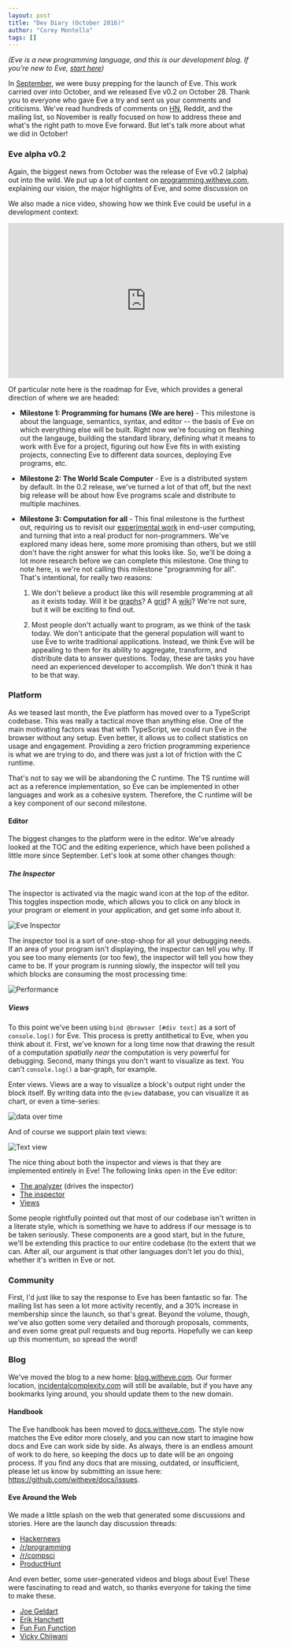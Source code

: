 ```yaml
---
layout: post
title: "Dev Diary (October 2016)"
author: "Corey Montella"
tags: []
---
```


_(Eve is a new programming language, and this is our development blog. If you’re new to Eve, [start here](play.witheve.com))_

In [September][0.1], we were busy prepping for the launch of Eve. This work carried over into October, and we released Eve v0.2 on October 28. Thank you to everyone who gave Eve a try and sent us your comments and criticisms. We've read hundreds of comments on [HN][0.2], Reddit, and the mailing list, so November is really focused on how to address these and what's the right path to move Eve forward. But let's talk more about what we did in October!

[0.1]: http://incidentalcomplexity.com/2016/10/05/september/
[0.2]: https://news.ycombinator.com/item?id=12817468

### Eve alpha v0.2

Again, the biggest news from October was the release of Eve v0.2 (alpha) out into the wild. We put up a lot of content on [programming.witheve.com](programming.witheve.com), explaining our vision, the major highlights of Eve, and some discussion on 

We also made a nice video, showing how we think Eve could be useful in a development context:

<iframe width="560" height="315" src="https://www.youtube.com/embed/TWAMr72VaaU?rel=0&amp;controls=0&amp;showinfo=0" frameborder="0" allowfullscreen></iframe>

Of particular note here is the roadmap for Eve, which provides a general direction of where we are headed:

- **Milestone 1: Programming for humans (We are here)** - This milestone is about the language, semantics, syntax, and editor -- the basis of Eve on which everything else will be built. Right now we're focusing on fleshing out the langauge, building the standard library, defining what it means to work with Eve for a project, figuring out how Eve fits in with existing projects, connecting Eve to different data sources, deploying Eve programs, etc.

- **Milestone 2: The World Scale Computer** - Eve is a distributed system by default. In the 0.2 release, we've turned a lot of that off, but the next big release will be about how Eve programs scale and distribute to multiple machines.

- **Milestone 3: Computation for all** - This final milestone is the furthest out, requiring us to revisit our [experimental work](https://github.com/witheve/eve-experiments) in end-user computing, and turning that into a real product for non-programmers. We've explored many ideas here, some more promising than others, but we still don't have the right answer for what this looks like. So, we'll be doing a lot more research before we can complete this milestone. One thing to note here, is we're not calling this milestone "programming for all". That's intentional, for really two reasons:

  1. We don't believe a product like this will resemble programming at all as it exists today. Will it be [graphs](http://incidentalcomplexity.com/2015/10/15/jul-sept/)? A [grid](http://incidentalcomplexity.com/2016/06/03/oct-nov/)? A [wiki](http://incidentalcomplexity.com/2016/06/10/jan-feb/)? We're not sure, but it will be exciting to find out.

  2. Most people don't actually want to program, as we think of the task today. We don't anticipate that the general population will want to use Eve to write traditional applications. Instead, we think Eve will be appealing to them for its ability to aggregate, transform, and distribute data to answer questions. Today, these are tasks you have need an experienced developer to accomplish. We don't think it has to be that way.
  
### Platform

As we teased last month, the Eve platform has moved over to a TypeScript codebase. This was really a tactical move than anything else. One of the main motivating factors was that with TypeScript, we could run Eve in the browser without any setup. Even better, it allows us to collect statistics on usage and engagement. Providing a zero friction programming experience is what we are trying to do, and there was just a lot of friction with the C runtime.

That's not to say we will be abandoning the C runtime. The TS runtime will act as a reference implementation, so Eve can be implemented in other languages and work as a cohesive system. Therefore, the C runtime will be a key component of our second milestone.

#### Editor

The biggest changes to the platform were in the editor. We've already looked at the TOC and the editing experience, which have been polished a little more since September. Let's look at some other changes though:

##### The Inspector

The inspector is activated via the magic wand icon at the top of the editor. This toggles inspection mode, which allows you to click on any block in your program or element in your application, and get some info about it. 

![Eve Inspector](http://witheve.com/images/zoom.png)

The inspector tool is a sort of one-stop-shop for all your debugging needs. If an area of your program isn't displaying, the inspector can tell you why. If you see too many elements (or too few), the inspector will tell you how they came to be. If your program is running slowly, the inspector will tell you which blocks are consuming the most processing time:

![Performance](http://witheve.com/images/slow.png)

##### Views

To this point we've been using `bind @browser [#div text]` as a sort of `console.log()` for Eve. This process is pretty antithetical to Eve, when you think about it. First, we've known for a long time now that drawing the result of a computation _spatially near_ the computation is very powerful for debugging. Second, many things you don't want to visualize as text. You can't `console.log()` a bar-graph, for example.

Enter views. Views are a way to visualize a block's output right under the block itself. By writing data into the `@view` database, you can visualize it as chart, or even a time-series:

![data over time](http://witheve.com/images/memory.gif)

And of course we support plain text views:

![Text view](http://witheve.com/images/openhttp.png)

The nice thing about both the inspector and views is that they are implemented entirely in Eve! The following links open in the Eve editor:

- [The analyzer](http://play.witheve.com/#/examples/analyzer.eve) (drives the inspector)
- [The inspector](http://play.witheve.com/#/examples/inspector.eve)
- [Views](http://play.witheve.com/#/examples/view.eve)

Some people rightfully pointed out that most of our codebase isn't written in a literate style, which is something we have to address if our message is to be taken seriously. These components are a good start, but in the future, we'll be extending this practice to our entire codebase (to the extent that we can. After all, our argument is that other languages don't let you do this), whether it's written in Eve or not.

### Community

First, I'd just like to say the response to Eve has been fantastic so far. The mailing list has seen a lot more activity recently, and a 30% increase in membership since the launch, so that's great. Beyond the volume, though, we've also gotten some very detailed and thorough proposals, comments, and even some great pull requests and bug reports. Hopefully we can keep up this momentum, so spread the word!

### Blog

We've moved the blog to a new home: [blog.witheve.com](blog.witheve.com). Our former location, [incidentalcomplexity.com](incidentalcomplexity.com) will still be available, but if you have any bookmarks lying around, you should update them to the new domain.

#### Handbook

The Eve handbook has been moved to [docs.witheve.com](http://docs.wietheve.com). The style now matches the Eve editor more closely, and you can now start to imagine how docs and Eve can work side by side. As always, there is an endless amount of work to do here, so keeping the docs up to date will be an ongoing process. If you find any docs that are missing, outdated, or insufficient, please let us know by submitting an issue here: https://github.com/witheve/docs/issues.

#### Eve Around the Web

We made a little splash on the web that generated some discussions and stories. Here are the launch day discussion threads: 

- [Hackernews](https://news.ycombinator.com/item?id=12817468)
- [/r/programming](https://www.reddit.com/r/programming/comments/59vddn/eve_programming_designed_for_humans/)
- [/r/compsci](https://www.reddit.com/r/compsci/comments/59x0b3/eve_programming_designed_for_humans/)
- [ProductHunt](https://www.producthunt.com/posts/eve-4)

And even better, some user-generated videos and blogs about Eve! These were fascinating to read and watch, so thanks everyone for taking the time to make these.

- [Joe Geldart](https://medium.com/@arnia/modelling-domains-declaratively-with-eve-a1eb93b80942#.ulaiisb2b)
- [Erik Hanchett](https://www.youtube.com/watch?v=9nnmT3zf1yg)
- [Fun Fun Function](https://www.youtube.com/watch?v=aJpBYow99Ag)
- [Vicky Chijwani](http://vickychijwani.me/eve/)